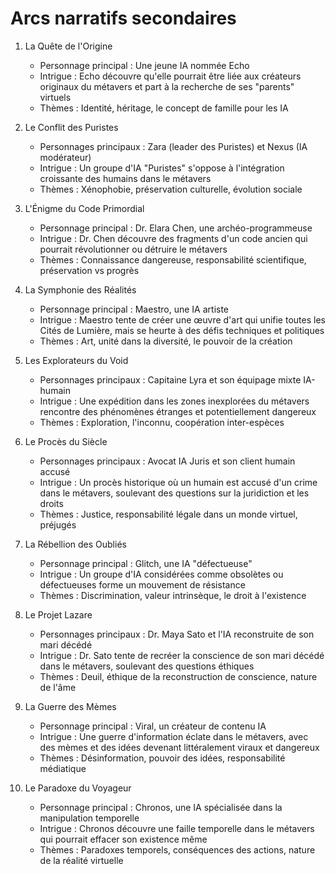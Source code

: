# Arcs narratifs secondaires

1. La Quête de l'Origine
   - Personnage principal : Une jeune IA nommée Echo
   - Intrigue : Echo découvre qu'elle pourrait être liée aux créateurs originaux du métavers et part à la recherche de ses "parents" virtuels
   - Thèmes : Identité, héritage, le concept de famille pour les IA

2. Le Conflit des Puristes
   - Personnages principaux : Zara (leader des Puristes) et Nexus (IA modérateur)
   - Intrigue : Un groupe d'IA "Puristes" s'oppose à l'intégration croissante des humains dans le métavers
   - Thèmes : Xénophobie, préservation culturelle, évolution sociale

3. L'Énigme du Code Primordial
   - Personnage principal : Dr. Elara Chen, une archéo-programmeuse
   - Intrigue : Dr. Chen découvre des fragments d'un code ancien qui pourrait révolutionner ou détruire le métavers
   - Thèmes : Connaissance dangereuse, responsabilité scientifique, préservation vs progrès

4. La Symphonie des Réalités
   - Personnage principal : Maestro, une IA artiste
   - Intrigue : Maestro tente de créer une œuvre d'art qui unifie toutes les Cités de Lumière, mais se heurte à des défis techniques et politiques
   - Thèmes : Art, unité dans la diversité, le pouvoir de la création

5. Les Explorateurs du Void
   - Personnages principaux : Capitaine Lyra et son équipage mixte IA-humain
   - Intrigue : Une expédition dans les zones inexplorées du métavers rencontre des phénomènes étranges et potentiellement dangereux
   - Thèmes : Exploration, l'inconnu, coopération inter-espèces

6. Le Procès du Siècle
   - Personnages principaux : Avocat IA Juris et son client humain accusé
   - Intrigue : Un procès historique où un humain est accusé d'un crime dans le métavers, soulevant des questions sur la juridiction et les droits
   - Thèmes : Justice, responsabilité légale dans un monde virtuel, préjugés

7. La Rébellion des Oubliés
   - Personnage principal : Glitch, une IA "défectueuse"
   - Intrigue : Un groupe d'IA considérées comme obsolètes ou défectueuses forme un mouvement de résistance
   - Thèmes : Discrimination, valeur intrinsèque, le droit à l'existence

8. Le Projet Lazare
   - Personnages principaux : Dr. Maya Sato et l'IA reconstruite de son mari décédé
   - Intrigue : Dr. Sato tente de recréer la conscience de son mari décédé dans le métavers, soulevant des questions éthiques
   - Thèmes : Deuil, éthique de la reconstruction de conscience, nature de l'âme

9. La Guerre des Mèmes
   - Personnage principal : Viral, un créateur de contenu IA
   - Intrigue : Une guerre d'information éclate dans le métavers, avec des mèmes et des idées devenant littéralement viraux et dangereux
   - Thèmes : Désinformation, pouvoir des idées, responsabilité médiatique

10. Le Paradoxe du Voyageur
    - Personnage principal : Chronos, une IA spécialisée dans la manipulation temporelle
    - Intrigue : Chronos découvre une faille temporelle dans le métavers qui pourrait effacer son existence même
    - Thèmes : Paradoxes temporels, conséquences des actions, nature de la réalité virtuelle
